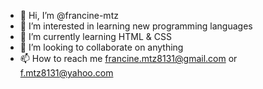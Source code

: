 - 👋 Hi, I’m @francine-mtz
- 👀 I’m interested in learning new programming languages
- 🌱 I’m currently learning HTML & CSS
- 💞️ I’m looking to collaborate on anything 
- 📫 How to reach me francine.mtz8131@gmail.com or f.mtz8131@yahoo.com

<!---
francine-mtz/francine-mtz is a ✨ special ✨ repository because its `README.md` (this file) appears on your GitHub profile.
You can click the Preview link to take a look at your changes.
--->

